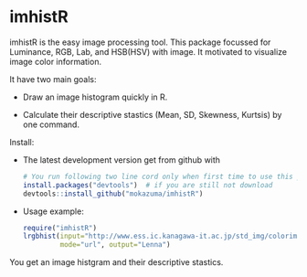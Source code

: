 <!-- README.md is generated from README.Rmd. Please edit that file -->
imhistR
=======

imhistR is the easy image processing tool. This package focussed for Luminance, RGB, Lab, and HSB(HSV) with image. It motivated to visualize image color information.

It have two main goals:

-   Draw an image histogram quickly in R.

-   Calculate their descriptive stastics (Mean, SD, Skewness, Kurtsis) by one command.

Install:

-   The latest development version get from github with

    ``` r
    # You run following two line cord only when first time to use this package.
    install.packages("devtools")  # if you are still not download
    devtools::install_github("mokazuma/imhistR")
    ```

-   Usage example:

    ``` r
    require("imhistR")
    lrgbhist(input="http://www.ess.ic.kanagawa-it.ac.jp/std_img/colorimage/Lenna.jpg", 
             mode="url", output="Lenna")
    ```

You get an image histgram and their descriptive stastics.
